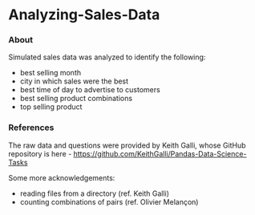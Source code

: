 # Analyzing-Sales-Data

### About

Simulated sales data was analyzed to identify the following:
- best selling month
- city in which sales were the best 
- best time of day to advertise to customers
- best selling product combinations
- top selling product

### References

The raw data and questions were provided by Keith Galli, whose GitHub repository is here - 
https://github.com/KeithGalli/Pandas-Data-Science-Tasks

Some more acknowledgements:
- reading files from a directory (ref. Keith Galli)
- counting combinations of pairs (ref. Olivier Melançon)

